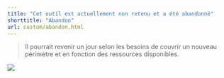 ```yaml
---
title: "Cet outil est actuellement non retenu et a été abandonné"
shorttitle: "Abandon"
url: custom/abandon.html
---
```


> Il pourrait revenir un jour selon les besoins de couvrir un nouveau périmètre et en fonction des ressources disponibles.

![](https://images.unsplash.com/photo-1530560360703-ca3a3297949b?ixlib=rb-0.3.5&ixid=eyJhcHBfaWQiOjEyMDd9&s=4e24b85e74cd67bb8adf4defe73d5e7a&auto=format&fit=crop&w=500&q=60)

